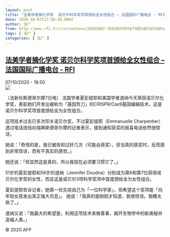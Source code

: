 ```yaml
---
layout: post
title: "法美学者摘化学奖  诺贝尔科学奖项首颁给全女性组合 – 法国国际广播电台 - RFI"
date: 2020-10-07T17:56:18.000Z
author: 法广
from: http://www.rfi.fr//cn/contenu/20201007-%E6%B3%95%E7%BE%8E%E5%AD%A6%E8%80%85%E6%91%98%E5%8C%96%E5%AD%A6%E5%A5%96-%E8%AF%BA%E8%B4%9D%E5%B0%94%E7%A7%91%E5%AD%A6%E5%A5%96%E9%A1%B9%E9%A6%96%E9%A2%81%E7%BB%99%E5%85%A8%E5%A5%B3%E6%80%A7%E7%BB%84%E5%90%88
tags: [ 法广 ]
categories: [ 法广 ]
---
```

<!--1602093378000-->
[法美学者摘化学奖  诺贝尔科学奖项首颁给全女性组合 – 法国国际广播电台 - RFI](http://www.rfi.fr//cn/contenu/20201007-%E6%B3%95%E7%BE%8E%E5%AD%A6%E8%80%85%E6%91%98%E5%8C%96%E5%AD%A6%E5%A5%96-%E8%AF%BA%E8%B4%9D%E5%B0%94%E7%A7%91%E5%AD%A6%E5%A5%96%E9%A1%B9%E9%A6%96%E9%A2%81%E7%BB%99%E5%85%A8%E5%A5%B3%E6%80%A7%E7%BB%84%E5%90%88)
------

<div>
<div>07/10/2020 - 18:50</div><img src="https://s.rfi.fr/media/display/ea5a5eb2-08be-11eb-a116-005056a98db9/w:310/p:16x9/health0002b.201008005001.jpg"><div class="t-content__body u-clearfix">            <p>（法新社斯德哥尔摩7日电）    法国学者夏彭提耶和美国学者道纳今天荣获诺贝尔化学奖，表彰她们开发出被称为「基因剪刀」的CRISPR/Cas9基因编辑技术。这是诺贝尔科学奖项首度颁给全为女性组合。</p><p>    这项技术过去已多次叩关诺贝尔奖，不过夏彭提耶（Emmanuelle Charpentier）透过电话连线向瑞典斯德哥尔摩的记者表示，接到通知获奖的报喜电话依然很惊讶。</p><p>    她说：「奇怪的是，我已被告知过好几次（可能会获奖），但当真的获奖时，反而感到非常惊讶，而有不真实的感觉。」</p><p>    她还说：「但显然这是真的，所以我现在必须要习惯它了。」</p><p>    51岁的夏彭提耶和56岁的道纳（Jennifer Doudna）分别成为第6和第7位获得诺贝尔化学奖的女性，而且这是诺贝尔3项科学奖项中首度颁给全为女性组合。</p><p>    夏彭提耶告诉记者，她第一优先视自己为「一位科学家」，但希望这个奖项能「向年轻女孩发出真正强大讯息」。        她说：「我真的是刚刚才知道，我很惊讶。我睡太熟了。」</p><p>    道纳又说：「我最大的希望是，利用这项技术来做善事，揭开生物学中的新奥秘并造福人类。」</p><p></p>            <p class="t-copyright">© 2020 AFP</p>        </div>
</div>
